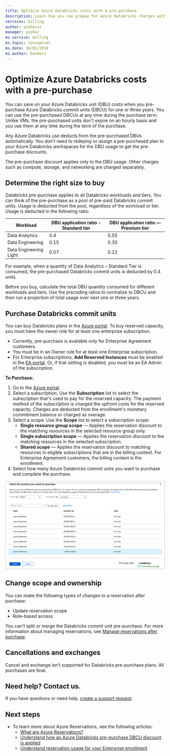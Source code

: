 ```yaml
---
title: Optimize Azure Databricks costs with a pre-purchase
description: Learn how you can prepay for Azure Databricks charges with reserved capacity to save money.
services: billing
author: yashesvi
manager: yashar
ms.service: billing
ms.topic: conceptual
ms.date: 10/01/2019
ms.author: banders
---
```


# Optimize Azure Databricks costs with a pre-purchase

You can save on your Azure Databricks unit (DBU) costs when you pre-purchase Azure Databricks commit units (DBCU) for one or three years. You can use the pre-purchased DBCUs at any time during the purchase term. Unlike VMs, the pre-purchased units don't expire on an hourly basis and you use them at any time during the term of the purchase.

Any Azure Databricks use deducts from the pre-purchased DBUs automatically. You don't need to redeploy or assign a pre-purchased plan to your Azure Databricks workspaces for the DBU usage to get the pre-purchase discounts.

The pre-purchase discount applies only to the DBU usage. Other charges such as compute, storage, and networking are charged separately.

## Determine the right size to buy

Databricks pre-purchase applies to all Databricks workloads and tiers. You can think of the pre-purchase as a pool of pre-paid Databricks commit units. Usage is deducted from the pool, regardless of the workload or tier. Usage is deducted in the following ratio:

| **Workload** | **DBU application ratio - Standard tier** | **DBU application ratio — Premium tier** |
| --- | --- | --- |
| Data Analytics | 0.4 | 0.55 |
| Data Engineering | 0.15 | 0.30 |
| Data Engineering Light | 0.07 | 0.22 |

For example, when a quantity of Data Analytics – Standard Tier is consumed, the pre-purchased Databricks commit units is deducted by 0.4 units.

Before you buy, calculate the total DBU quantity consumed for different workloads and tiers. Use the preceding ratios to normalize to DBCU and then run a projection of total usage over next one or three years.

## Purchase Databricks commit units

You can buy Databricks plans in the [Azure portal](https://portal.azure.com/#blade/Microsoft_Azure_Reservations/CreateBlade/referrer/documentation/filters/%7B%22reservedResourceType%22%3A%22Databricks%22%7D). To buy reserved capacity, you must have the owner role for at least one enterprise subscription.

- Currently, pre-purchase is available only for Enterprise Agreement customers.
- You must be in an Owner role for at least one Enterprise subscription.
- For Enterprise subscriptions, **Add Reserved Instances** must be enabled in the [EA portal](https://ea.azure.com/). Or, if that setting is disabled, you must be an EA Admin of the subscription.

**To Purchase:**

1. Go to the [Azure portal](https://portal.azure.com/#blade/Microsoft_Azure_Reservations/CreateBlade/referrer/documentation/filters/%7B%22reservedResourceType%22%3A%22Databricks%22%7D).
1. Select a subscription. Use the **Subscription** list to select the subscription that's used to pay for the reserved capacity. The payment method of the subscription is charged the upfront costs for the reserved capacity. Charges are deducted from the enrollment's monetary commitment balance or charged as overage.
1. Select a scope. Use the **Scope** list to select a subscription scope:
    - **Single resource group scope** — Applies the reservation discount to the matching resources in the selected resource group only.
    - **Single subscription scope** — Applies the reservation discount to the matching resources in the selected subscription.
    - **Shared scope** — Applies the reservation discount to matching resources in eligible subscriptions that are in the billing context. For Enterprise Agreement customers, the billing context is the enrollment.
1. Select how many Azure Databricks commit units you want to purchase and complete the purchase.


![Example showing Azure Databricks purchase in the Azure portal](./media/billing-prepay-databricks-reserved-capacity/data-bricks-pre-purchase.png)

## Change scope and ownership

You can make the following types of changes to a reservation after purchase:

- Update reservation scope
- Role-based access

You can't split or merge the Databricks commit unit pre-purchase. For more information about managing reservations, see [Manage reservations after purchase](billing-manage-reserved-vm-instance.md).

## Cancellations and exchanges

Cancel and exchange isn't supported for Databricks pre-purchase plans. All purchases are final.

## Need help? Contact us.

If you have questions or need help, [create a support request](https://portal.azure.com/#blade/Microsoft_Azure_Support/HelpAndSupportBlade/newsupportrequest).

## Next steps

- To learn more about Azure Reservations, see the following articles:
  - [What are Azure Reservations?](billing-save-compute-costs-reservations.md)
  - [Understand how an Azure Databricks pre-purchase DBCU discount is applied](billing-reservation-discount-databricks.md)
  - [Understand reservation usage for your Enterprise enrollment](billing-understand-reserved-instance-usage-ea.md)
